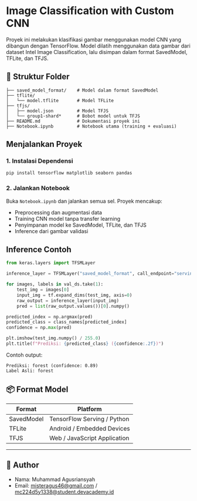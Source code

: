 # Image Classification with Custom CNN

Proyek ini melakukan klasifikasi gambar menggunakan model CNN yang dibangun dengan TensorFlow. Model dilatih menggunakan data gambar dari dataset Intel Image Classification, lalu disimpan dalam format SavedModel, TFLite, dan TFJS.

## 📂 Struktur Folder

```
├── saved_model_format/    # Model dalam format SavedModel
├── tflite/
│   └── model.tflite       # Model TFLite
├── tfjs/
│   ├── model.json         # Model TFJS
│   └── group1-shard*      # Bobot model untuk TFJS
├── README.md              # Dokumentasi proyek ini
├── Notebook.ipynb         # Notebook utama (training + evaluasi)
```

## Menjalankan Proyek

### 1. Instalasi Dependensi

```bash
pip install tensorflow matplotlib seaborn pandas
```

### 2. Jalankan Notebook

Buka `Notebook.ipynb` dan jalankan semua sel. Proyek mencakup:
- Preprocessing dan augmentasi data
- Training CNN model tanpa transfer learning
- Penyimpanan model ke SavedModel, TFLite, dan TFJS
- Inference dari gambar validasi

## Inference Contoh

```python
from keras.layers import TFSMLayer

inference_layer = TFSMLayer("saved_model_format", call_endpoint="serving_default")

for images, labels in val_ds.take(1):
    test_img = images[0]
    input_img = tf.expand_dims(test_img, axis=0)
    raw_output = inference_layer(input_img)
    pred = list(raw_output.values())[0].numpy()

predicted_index = np.argmax(pred)
predicted_class = class_names[predicted_index]
confidence = np.max(pred)

plt.imshow(test_img.numpy() / 255.0)
plt.title(f"Prediksi: {predicted_class} ({confidence:.2f})")
```

Contoh output:
```
Prediksi: forest (confidence: 0.89)
Label Asli: forest
```

## 📦 Format Model

| Format     | Platform                          |
|------------|-----------------------------------|
| SavedModel | TensorFlow Serving / Python       |
| TFLite     | Android / Embedded Devices        |
| TFJS       | Web / JavaScript Application      |

---

## 👤 Author

- Nama: Muhammad Agusriansyah
- Email: misteragus46@gmail.com / mc224d5y1338@student.devacademy.id

